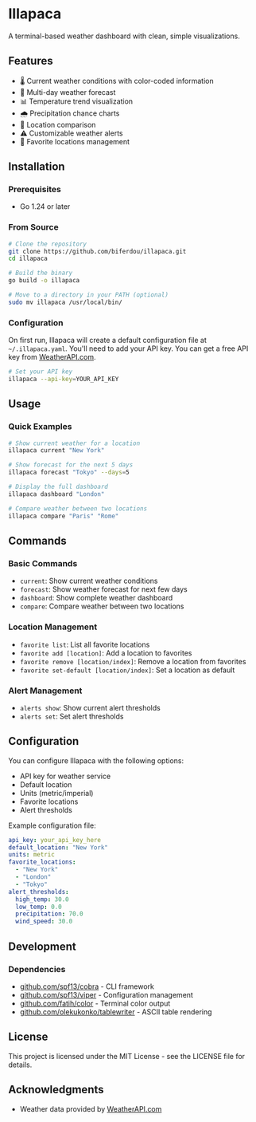 # Illapaca

A terminal-based weather dashboard with clean, simple visualizations.

## Features

- 🌡️ Current weather conditions with color-coded information
- 🔮 Multi-day weather forecast
- 📊 Temperature trend visualization
- 🌧️ Precipitation chance charts
- 🔄 Location comparison
- ⚠️ Customizable weather alerts
- 📍 Favorite locations management

## Installation

### Prerequisites

- Go 1.24 or later

### From Source

```bash
# Clone the repository
git clone https://github.com/biferdou/illapaca.git
cd illapaca

# Build the binary
go build -o illapaca

# Move to a directory in your PATH (optional)
sudo mv illapaca /usr/local/bin/
```

### Configuration

On first run, Illapaca will create a default configuration file at `~/.illapaca.yaml`. You'll need to add your API key. You can get a free API key from [WeatherAPI.com](https://www.weatherapi.com/).

```bash
# Set your API key
illapaca --api-key=YOUR_API_KEY
```

## Usage

### Quick Examples

```bash
# Show current weather for a location
illapaca current "New York"

# Show forecast for the next 5 days
illapaca forecast "Tokyo" --days=5

# Display the full dashboard
illapaca dashboard "London"

# Compare weather between two locations
illapaca compare "Paris" "Rome"
```

## Commands

### Basic Commands

- `current`: Show current weather conditions
- `forecast`: Show weather forecast for next few days
- `dashboard`: Show complete weather dashboard
- `compare`: Compare weather between two locations

### Location Management

- `favorite list`: List all favorite locations
- `favorite add [location]`: Add a location to favorites
- `favorite remove [location/index]`: Remove a location from favorites
- `favorite set-default [location/index]`: Set a location as default

### Alert Management

- `alerts show`: Show current alert thresholds
- `alerts set`: Set alert thresholds

## Configuration

You can configure Illapaca with the following options:

- API key for weather service
- Default location
- Units (metric/imperial)
- Favorite locations
- Alert thresholds

Example configuration file:

```yaml
api_key: your_api_key_here
default_location: "New York"
units: metric
favorite_locations:
  - "New York"
  - "London"
  - "Tokyo"
alert_thresholds:
  high_temp: 30.0
  low_temp: 0.0
  precipitation: 70.0
  wind_speed: 30.0
```

## Development

### Dependencies

- [github.com/spf13/cobra](https://github.com/spf13/cobra) - CLI framework
- [github.com/spf13/viper](https://github.com/spf13/viper) - Configuration management
- [github.com/fatih/color](https://github.com/fatih/color) - Terminal color output
- [github.com/olekukonko/tablewriter](https://github.com/olekukonko/tablewriter) - ASCII table rendering

## License

This project is licensed under the MIT License - see the LICENSE file for details.

## Acknowledgments

- Weather data provided by [WeatherAPI.com](https://www.weatherapi.com/)
